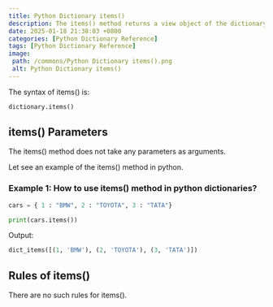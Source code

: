 ```yaml
---
title: Python Dictionary items()
description: The items() method returns a view object of the dictionary. A view object is the list containing the key-value pairs of the dictionary as tuples inside the list.
date: 2025-01-18 21:38:03 +0800
categories: [Python Dictionary Reference]
tags: [Python Dictionary Reference]
image:
 path: /commons/Python Dictionary items().png
 alt: Python Dictionary items()
---
```


The syntax of items() is:

```python
dictionary.items()

```

<script type="text/javascript">
	atOptions = {
		'key' : '98858c4e91885e00ea9926beee01c03e',
		'format' : 'iframe',
		'height' : 90,
		'width' : 728,
		'params' : {}
	};
</script>
<script type="text/javascript" src="https://www.highperformanceformat.com/98858c4e91885e00ea9926beee01c03e/invoke.js"></script>
## items() Parameters 

The items() method does not take any parameters as arguments.

Let see an example of the items() method in python.

### Example 1: How to use items() method in python dictionaries?

```python
cars = { 1 : "BMW", 2 : "TOYOTA", 3 : "TATA"}

print(cars.items())

```

<script type="text/javascript">
	atOptions = {
		'key' : '98858c4e91885e00ea9926beee01c03e',
		'format' : 'iframe',
		'height' : 90,
		'width' : 728,
		'params' : {}
	};
</script>
<script type="text/javascript" src="https://www.highperformanceformat.com/98858c4e91885e00ea9926beee01c03e/invoke.js"></script>
Output:

```python
dict_items([(1, 'BMW'), (2, 'TOYOTA'), (3, 'TATA')])

```

## Rules of items()

<script type="text/javascript">
	atOptions = {
		'key' : '98858c4e91885e00ea9926beee01c03e',
		'format' : 'iframe',
		'height' : 90,
		'width' : 728,
		'params' : {}
	};
</script>
<script type="text/javascript" src="https://www.highperformanceformat.com/98858c4e91885e00ea9926beee01c03e/invoke.js"></script>
There are no such rules for items().